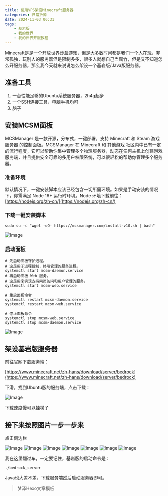 ```yaml
---
title: 使用VPS架设Minecraft服务器
categories: 日常折腾
date: 2024-11-03 06:31
tags: 
    - 基岩版
    - 我的世界
    - 我的世界开服教程
---
```


Minecraft是是一个开放世界沙盒游戏，但是大多数时间都是我们一个人在玩，非常孤独，玩别人的服务器但是限制多多，很多人就想自己当腐竹，但是又不知道怎么开服务器，那么我今天就来说说怎么架设一个基岩版/Java版服务器。

## 准备工具

1. 一台性能足够的Ubuntu系统服务器，2h4g起步
2. 一个SSH连接工具，电脑手机均可
3. 脑子

## 安装MCSM面板

MCSManager 是一款开源，分布式，一键部署，支持 Minecraft 和 Steam 游戏服务器 的控制面板。MCSManager 在 Minecraft 和 其他游戏 社区内中已有一定的流行程度，它可以帮助你集中管理多个物理服务器，动态在任何主机上创建游戏服务端，并且提供安全可靠的多用户权限系统，可以很轻松的帮助你管理多个服务器。

### 准备环境

默认情况下，一键安装脚本应该已经包含一切所需环境。如果是手动安装的情况下，你需满足 Node 16+ 运行时环境。Node 环境下载前往：[https://nodejs.org/zh-cn/](https://nodejs.org/zh-cn/)

### 下载一键安装脚本

```shell
sudo su -c "wget -qO- https://mcsmanager.com/install-v10.sh | bash"
```

![Image](https://attach.klpbbs.com/forum/202405/03/175229w55hscu9rs53cmac.png)

### 启动面板

```shell
# 先启动面板守护进程。
# 这是用于进程控制，终端管理的服务进程。
systemctl start mcsm-daemon.service
# 再启动面板 Web 服务。
# 这是用来实现支持网页访问和用户管理的服务。
systemctl start mcsm-web.service

# 重启面板命令
systemctl restart mcsm-daemon.service
systemctl restart mcsm-web.service

# 停止面板命令
systemctl stop mcsm-web.service
systemctl stop mcsm-daemon.service
```

![Image](https://zs-data.klpbbs.com:11179/forum/202405/03/175858bsnn1sq44pd3313i.png)

## 架设基岩版服务器

前往官网下载服务端：

[https://www.minecraft.net/zh-hans/download/server/bedrock](https://www.minecraft.net/zh-hans/download/server/bedrock)

下滑，找到Ubuntu版的服务端，点击下载：

![Image](https://zs-data.klpbbs.com:11179/forum/202405/03/175532gn2obiks75uk3bon.jpg)

下载速度慢可以挂梯子

## 接下来按照图片一步一步来

点击侧边栏

![Image](https://zs-data.klpbbs.com:11179/forum/202405/03/175531f6116e6kvkn3daoe.png)
![Image](https://zs-data.klpbbs.com:11179/forum/202405/03/175531z0hqdpiyljqpqbdw.jpg)
![Image](https://zs-data.klpbbs.com:11179/forum/202405/03/175530nepv0wuekocm6976.jpg)
![Image](https://attach.klpbbs.com/forum/202405/03/175530owpzywr4kc49r91h.jpg)
![Image](https://attach.klpbbs.com/forum/202405/03/175529f860ierrqoeqarwo.png)
![Image](https://zs-data.klpbbs.com:11179/forum/202405/03/175529bcx9j4h7e9sjyoe7.jpg)
![Image](https://img2.imgtp.com/2024/05/02/9Aharsrb.jpg)

我在这里翻过车，一定要记住，基岩版的启动命令是：

```shell
./bedrock_server
```

Java也大差不差，下载服务端然后启动服务器即可。

> 梦泽Hexo文章模板